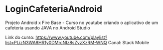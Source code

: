 # LoginCafeteriaAndroid
Projeto Android x Fire Base - Curso no youtube criando o aplicativo de um cafeteria usando JAVA no Android Studio

Link do curso: https://www.youtube.com/playlist?list=PLizN3WA8HR1y0DMrcNIz8sZvzXzRM-WNQ
Canal: Stack Mobile
